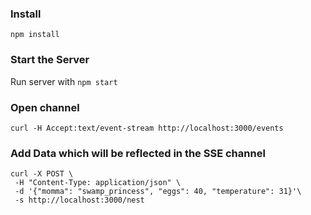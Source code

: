 ### Install
`npm install`

### Start the Server
Run server with `npm start`

### Open channel
```
curl -H Accept:text/event-stream http://localhost:3000/events
```

### Add Data which will be reflected in the SSE channel
```
curl -X POST \
 -H "Content-Type: application/json" \
 -d '{"momma": "swamp_princess", "eggs": 40, "temperature": 31}'\
 -s http://localhost:3000/nest
```
